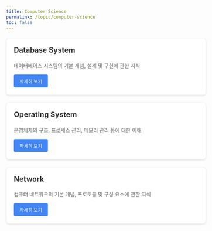 ```yaml
---
title: Computer Science
permalink: /topic/computer-science
toc: false
---
```


<div class="cards">
  <div class="card">
    <h3>Database System</h3>
    <p>데이터베이스 시스템의 기본 개념, 설계 및 구현에 관한 지식</p>
    <a href="/categories/database-system" class="btn">자세히 보기</a>
  </div>

  <div class="card">
    <h3>Operating System</h3>
    <p>운영체제의 구조, 프로세스 관리, 메모리 관리 등에 대한 이해</p>
    <a href="/categories/operating-system" class="btn">자세히 보기</a>
  </div>
  
  <div class="card">
    <h3>Network</h3>
    <p>컴퓨터 네트워크의 기본 개념, 프로토콜 및 구성 요소에 관한 지식</p>
    <a href="/categories/network" class="btn">자세히 보기</a>
  </div>
</div>

<style>
.cards {
  display: flex;
  flex-direction: column;
  gap: 20px;
  margin: 20px 0;
}

.card {
  border: 1px solid #eee;
  border-radius: 8px;
  padding: 20px;
  background-color: #fff;
  box-shadow: 0 2px 5px rgba(0,0,0,0.1);
  transition: transform 0.2s ease-in-out;
  width: 100%;
}

.card:hover {
  transform: translateY(-3px);
  box-shadow: 0 5px 15px rgba(0,0,0,0.1);
}

.card h3 {
  margin-top: 0;
  color: #333;
  font-size: 1.4em;
}

.card p {
  color: #666;
  margin-bottom: 15px;
  font-size: 1em;
}

.btn {
  display: inline-block;
  background-color: #4285F4;
  color: white !important;
  padding: 8px 16px;
  border-radius: 4px;
  text-decoration: none;
  font-size: 0.9em;
  transition: background-color 0.2s;
}

.btn:hover {
  background-color: #3367D6;
}
</style>